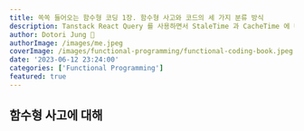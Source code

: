 ```yaml
---
title: 쏙쏙 들어오는 함수형 코딩 1장. 함수형 사고와 코드의 세 가지 분류 방식
description: Tanstack React Query 를 사용하면서 StaleTime 과 CacheTime 에 대해 이해하기 쉬운 예시를 들어 설명해 보았습니다.
author: Dotori Jung 🌰
authorImage: /images/me.jpeg
coverImage: /images/functional-programming/functional-coding-book.jpeg
date: '2023-06-12 23:24:00'
categories: ['Functional Programming']
featured: true
---
```


## 함수형 사고에 대해
